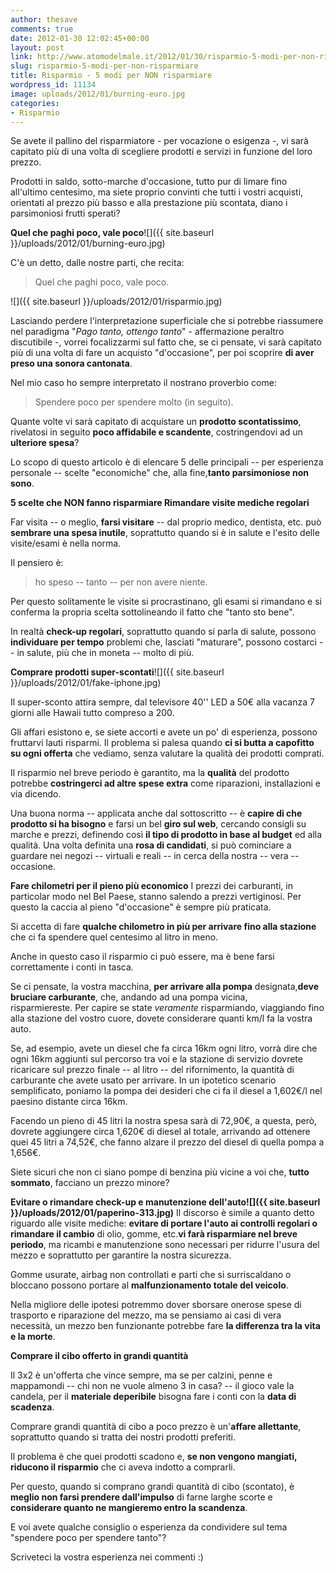 ```yaml
---
author: thesave
comments: true
date: 2012-01-30 12:02:45+00:00
layout: post
link: http://www.atomodelmale.it/2012/01/30/risparmio-5-modi-per-non-risparmiare/
slug: risparmio-5-modi-per-non-risparmiare
title: Risparmio - 5 modi per NON risparmiare
wordpress_id: 11134
image: uploads/2012/01/burning-euro.jpg
categories:
- Risparmio
---
```


Se avete il pallino del risparmiatore - per vocazione o esigenza -, vi sarà capitato più di una volta di scegliere prodotti e servizi in funzione del loro prezzo.

Prodotti in saldo, sotto-marche d'occasione, tutto pur di limare fino all'ultimo centesimo, ma siete proprio convinti che tutti i vostri acquisti, orientati al prezzo più basso e alla prestazione più scontata, diano i parsimoniosi frutti sperati?

**Quel che paghi poco, vale poco**![]({{ site.baseurl }}/uploads/2012/01/burning-euro.jpg)

C'è un detto, dalle nostre parti, che recita:

<blockquote>Quel che paghi poco, vale poco.</blockquote>

![]({{ site.baseurl }}/uploads/2012/01/risparmio.jpg)

Lasciando perdere l'interpretazione superficiale che si potrebbe riassumere nel paradigma "_Pago tanto, ottengo tanto_" - affermazione peraltro discutibile -, vorrei focalizzarmi sul fatto che, se ci pensate, vi sarà capitato più di una volta di fare un acquisto "d'occasione", per poi scoprire **di aver preso una sonora cantonata**.

Nel mio caso ho sempre interpretato il nostrano proverbio come:

<blockquote>Spendere poco per spendere molto (in seguito).</blockquote>

Quante volte vi sarà capitato di acquistare un **prodotto scontatissimo**, rivelatosi in seguito **poco affidabile e scandente**, costringendovi ad un **ulteriore spesa**?

Lo scopo di questo articolo è di elencare 5 delle principali -- per esperienza personale -- scelte "economiche" che, alla fine,**tanto parsimoniose non sono**.

**5 scelte che NON fanno risparmiare Rimandare visite mediche regolari**

Far visita -- o meglio, **farsi visitare** -- dal proprio medico, dentista, etc. può **sembrare una spesa inutile**, soprattutto quando si è in salute e l'esito delle visite/esami è nella norma.

Il pensiero è:

<blockquote>ho speso -- tanto -- per non avere niente.</blockquote>

Per questo solitamente le visite si procrastinano, gli esami si rimandano e si conferma la propria scelta sottolineando il fatto che "tanto sto bene".

In realtà **check-up regolari**, soprattutto quando si parla di salute, possono **individuare per tempo** problemi che, lasciati "maturare", possono costarci -- in salute, più che in moneta -- molto di più.

**Comprare prodotti super-scontati**![]({{ site.baseurl }}/uploads/2012/01/fake-iphone.jpg)

Il super-sconto attira sempre, dal televisore 40'' LED a 50€ alla vacanza 7 giorni alle Hawaii tutto compreso a 200.

Gli affari esistono e, se siete accorti e avete un po' di esperienza, possono fruttarvi lauti risparmi. Il problema si palesa quando **ci si butta a capofitto su ogni offerta** che vediamo, senza valutare la qualità dei prodotti comprati.

Il risparmio nel breve periodo è garantito, ma la **qualità** del prodotto potrebbe **costringerci ad altre spese extra** come riparazioni, installazioni e via dicendo.

Una buona norma -- applicata anche dal sottoscritto -- è **capire di che prodotto si ha bisogno** e farsi un bel **giro sul web**, cercando consigli su marche e prezzi, definendo così **il tipo di prodotto in base al budget** ed alla qualità. Una volta definita una **rosa di candidati**, si può cominciare a guardare nei negozi -- virtuali e reali -- in cerca della nostra -- vera -- occasione.

**Fare chilometri per il pieno più economico** I prezzi dei carburanti, in particolar modo nel Bel Paese, stanno salendo a prezzi vertiginosi. Per questo la caccia al pieno "d'occasione" è sempre più praticata.

Si accetta di fare **qualche chilometro in più per arrivare fino alla stazione** che ci fa spendere quel centesimo al litro in meno.

Anche in questo caso il risparmio ci può essere, ma è bene farsi correttamente i conti in tasca.

Se ci pensate, la vostra macchina, **per arrivare alla pompa** designata,**deve bruciare carburante**, che, andando ad una pompa vicina, risparmiereste. Per capire se state _veramente_ risparmiando, viaggiando fino alla stazione del vostro cuore, dovete considerare quanti km/l fa la vostra auto.

Se, ad esempio, avete un diesel che fa circa 16km ogni litro, vorrà dire che ogni 16km aggiunti sul percorso tra voi e la stazione di servizio dovrete ricaricare sul prezzo finale -- al litro -- del rifornimento, la quantità di carburante che avete usato per arrivare. In un ipotetico scenario semplificato, poniamo la pompa dei desideri che ci fa il diesel a 1,602€/l nel paesino distante circa 16km.

Facendo un pieno di 45 litri la nostra spesa sarà di 72,90€, a questa, però, dovrete aggiungere circa 1,620€ di diesel al totale, arrivando ad ottenere quei 45 litri a 74,52€, che fanno alzare il prezzo del diesel di quella pompa a 1,656€.

Siete sicuri che non ci siano pompe di benzina più vicine a voi che, **tutto sommato**, facciano un prezzo minore?

**Evitare o rimandare check-up e manutenzione dell'auto![]({{ site.baseurl }}/uploads/2012/01/paperino-313.jpg)** Il discorso è simile a quanto detto riguardo alle visite mediche: **evitare di portare l'auto ai controlli regolari o rimandare il cambio** di olio, gomme, etc.**vi farà risparmiare nel breve periodo**, ma ricambi e manutenzione sono necessari per ridurre l'usura del mezzo e soprattutto per garantire la nostra sicurezza.

Gomme usurate, airbag non controllati e parti che si surriscaldano o bloccano possono portare al **malfunzionamento totale del veicolo**.

Nella migliore delle ipotesi potremmo dover sborsare onerose spese di trasporto e riparazione del mezzo, ma se pensiamo ai casi di vera necessità, un mezzo ben funzionante potrebbe fare **la differenza tra la vita e la morte**.

**Comprare il cibo offerto in grandi quantità**

Il 3x2 è un'offerta che vince sempre, ma se per calzini, penne e mappamondi -- chi non ne vuole almeno 3 in casa? -- il gioco vale la candela, per il **materiale deperibile** bisogna fare i conti con la **data di scadenza**.

Comprare grandi quantità di cibo a poco prezzo è un'**affare allettante**, soprattutto quando si tratta dei nostri prodotti preferiti.

Il problema è che quei prodotti scadono e, **se non vengono mangiati, riducono il risparmio** che ci aveva indotto a comprarli.

Per questo, quando si comprano grandi quantità di cibo (scontato), è **meglio non farsi prendere dall'impulso** di farne larghe scorte e **considerare quanto ne mangieremo entro la scandenza**.

E voi avete qualche consiglio o esperienza da condividere sul tema "spendere poco per spendere tanto"?

Scriveteci la vostra esperienza nei commenti :)
